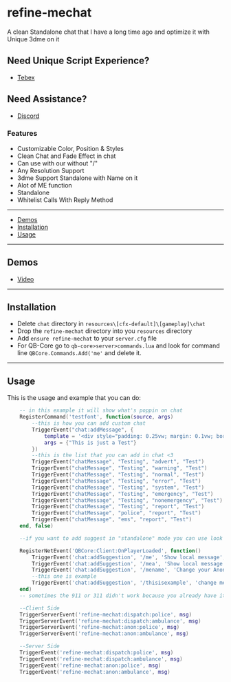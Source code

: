 # refine-mechat
 A clean Standalone chat that I have a long time ago and optimize it with Unique 3dme on it


## Need Unique Script Experience?
- [Tebex](https://refined.tebex.io/)

## Need Assistance?
- [Discord](https://discord.gg/Va9YArM6uW)


### Features
 * Customizable Color, Position & Styles
 * Clean Chat and Fade Effect in chat
 * Can use with our without "/"
 * Any Resolution Support
 * 3dme Support Standalone with Name on it
 * Alot of ME function
 * Standalone
 * Whitelist Calls With Reply Method

---
- [Demos](#demos)
- [Installation](#installation)
- [Usage](#usage)
---

## Demos
- [Video](https://youtu.be/_rAG2L8aRf0)

---

## Installation
* Delete `chat` directory in `resources\[cfx-default]\[gameplay]\chat`
* Drop the `refine-mechat` directory into you `resources` directory
* Add `ensure refine-mechat` to your `server.cfg` file
* For QB-Core go to `qb-core>server>commands.lua` and look for command line `QBCore.Commands.Add('me'` and delete it.

---

## Usage
This is the usage and example that you can do:
```lua
    -- in this example it will show what's poppin on chat
    RegisterCommand('testfont', function(source, args)
        --this is how you can add custom chat
        TriggerEvent("chat:addMessage", {
            template = '<div style="padding: 0.25vw; margin: 0.1vw; border-radius: 2px; background-color: rgba(180, 117, 22, 0.750); border: 2px solid rgb(180, 117, 22);"><i class="far fa-building"style="font-size:15px"></i> | {0} </font></i></b></div>',
            args = {"This is just a Test"}
        })
        --this is the list that you can add in chat <3
        TriggerEvent("chatMessage", "Testing", "advert", "Test")
        TriggerEvent("chatMessage", "Testing", "warning", "Test")
        TriggerEvent("chatMessage", "Testing", "normal", "Test")
        TriggerEvent("chatMessage", "Testing", "error", "Test")
        TriggerEvent("chatMessage", "Testing", "system", "Test")
        TriggerEvent("chatMessage", "Testing", "emergency", "Test")
        TriggerEvent("chatMessage", "Testing", "nonemergency", "Test")
        TriggerEvent("chatMessage", "Testing", "report", "Test")
        TriggerEvent("chatMessage", "police", "report", "Test")
        TriggerEvent("chatMessage", "ems", "report", "Test")
    end, false)

    --if you want to add suggest in "standalone" mode you can use look for this example and add something on the line

    RegisterNetEvent('QBCore:Client:OnPlayerLoaded', function()
        TriggerEvent('chat:addSuggestion', '/me', 'Show local message', {{ name="message"}})
        TriggerEvent('chat:addSuggestion', '/mea', 'Show local message anonymous.', {{ name="message"}})
        TriggerEvent('chat:addSuggestion', '/mename', 'Change your Anonymous Name', {{ name="NAME"}})
        --this one is example
        TriggerEvent('chat:addSuggestion', '/thisisexample', 'change me here', {{ name="NAME"}})
    end)
    -- sometimes the 911 or 311 didn't work because you already have it on your dispatch so I provide some Event that you can put on or just disable your old 911 or 311 call

    --Client Side
    TriggerServerEvent('refine-mechat:dispatch:police', msg)
    TriggerServerEvent('refine-mechat:dispatch:ambulance', msg)
    TriggerServerEvent('refine-mechat:anon:police', msg)
    TriggerServerEvent('refine-mechat:anon:ambulance', msg)

    --Server Side
    TriggerEvent('refine-mechat:dispatch:police', msg)
    TriggerEvent('refine-mechat:dispatch:ambulance', msg)
    TriggerEvent('refine-mechat:anon:police', msg)
    TriggerEvent('refine-mechat:anon:ambulance', msg)

```
